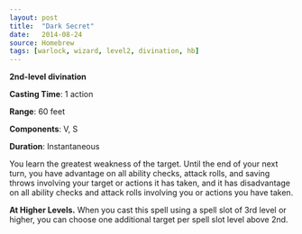 ```yaml
---
layout: post
title:  "Dark Secret"
date:   2014-08-24
source: Homebrew
tags: [warlock, wizard, level2, divination, hb]
---
```


**2nd-level divination**

**Casting Time**: 1 action

**Range**: 60 feet

**Components**: V, S

**Duration**: Instantaneous

You learn the greatest weakness of the target. Until the end of your next turn, you have advantage on all ability checks, attack rolls, and saving throws involving your target or actions it has taken, and it has disadvantage on all ability checks and attack rolls involving you or actions you have taken.

**At Higher Levels.** When you cast this spell using a spell slot of 3rd level or higher, you can choose one additional target per spell slot level above 2nd.
